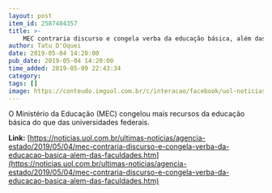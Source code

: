 ```yaml
---
layout: post
item_id: 2587484357
title: >-
    MEC contraria discurso e congela verba da educação básica, além das faculdades
author: Tatu D'Oquei
date: 2019-05-04 14:20:00
pub_date: 2019-05-04 14:20:00
time_added: 2019-05-09 22:43:34
category: 
tags: []
image: https://conteudo.imguol.com.br/c/interacao/facebook/uol-noticias-600px.jpg
---
```


O Ministério da Educação (MEC) congelou mais recursos da educação básica do que das universidades federais.

**Link:** [https://noticias.uol.com.br/ultimas-noticias/agencia-estado/2019/05/04/mec-contraria-discurso-e-congela-verba-da-educacao-basica-alem-das-faculdades.htm](https://noticias.uol.com.br/ultimas-noticias/agencia-estado/2019/05/04/mec-contraria-discurso-e-congela-verba-da-educacao-basica-alem-das-faculdades.htm)


